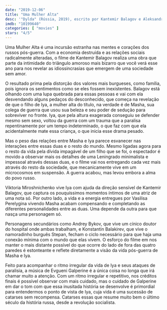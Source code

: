 ```yaml
---
date: "2019-12-06"
title: "Uma Mulher Alta"
desc: '"Dylda" (Rússia, 2019), escrito por Kantemir Balagov e Aleksandr Terekhov, dirigido por Kantemir Balagov, com Viktoria Miroshnichenko, Vasilisa Perelygina e Andrey Bykov. Escrito para o CinemAqui.'
imdb: "10199640"
categories: [ "movies" ]
stars: "4/5"
---
```

Uma Mulher Alta é uma incursão estranha nas mentes e corações dos russos pós-guerra. Com a economia destruída e as relações sociais radicalmente alteradas, o filme de Kantemir Balagov realiza uma obra que parte da intimidade do triângulo amoroso mais bizarro que você verá esse ano para nos revelar as idiossincrasias que emergem de uma sociedade sem amor.

O resultado prima pela distorção dos valores mais burgueses, como família, pois ignora os sentimentos como se eles fossem inexistentes. Balagov está olhando com uma lupa quebrada para essas pessoas e vai com ela desvendando alguns pedaços do desconhecido, que começa na revelação de que o filho de Iya, a mulher alta do título, na verdade é de Masha, sua colega de guerra que usou sua beleza e seu poder de sedução para sobreviver no fronte. Iya, que pela altura exagerada conseguiu se defender mesmo sem sexo, voltou da guerra com um trauma que a paralisa repentinamente por um tempo indeterminado, o que faz com que ela acidentalmente mate essa criança, o que inicia esse drama pesado.

Mas o peso das relações entre Masha e Iya parece esvanecer nas interações entre essas duas e o resto do mundo. Mesmo ligadas agora para o resto da vida pela dívida impagável de um filho que se foi, o espectador é movido a observar mais os detalhes de uma Leningrado minimalista e impessoal através dessas duas, e o filme vai nos entregando cada vez mais através do resto da sociedade, que mecanicamente vive em um microcosmos em suspensão. A guerra acabou, mas levou embora a alma do povo russo.

Viktoria Miroshnichenko vive Iya com ajuda da direção sensível de Kantemir Balagov, que captura os pouquíssimos momentos íntimos de uma atriz de uma nota só. Por outro lado, a vida e a energia entregues por Vasilisa Perelygina vivendo Masha acabam compensando e completando as diferentes personalidades entre as duas. Uma depende da outra para que nasça uma personagem só.

Personagens secundários como Andrey Bykov, que vive um cínico doutor do hospital onde ambas trabalham, e Konstantin Balakirev, que vive o namoradinho burguês Stepan, fecham o ciclo necessário para que haja uma conexão mínima com o mundo que elas vivem. O esforço do filme em nos manter o mais distante possível do que ocorre do lado de fora das quatro paredes é estonteante e reflete diretamente a visão da vida pós-guerra de Masha e Iya.

Feito para acompanhar o ritmo irregular da vida de Iya e seus ataques de paralisia, a música de Evgueni Galperine é a única coisa no longa que irá chamar muito a atenção. Com um ritmo irregular e repetitivo, nos créditos finais é possível observar com mais cuidado, mas o cuidado de Galperine em dar o tom com que essa inusitada história se desenvolve é primordial para entendermos o ponto de vista de Iya, cuja vida é uma sucessão de catarses sem recompensa. Catarses essas que resume muito bem o último século da história russa, desde a revolução socialista.
